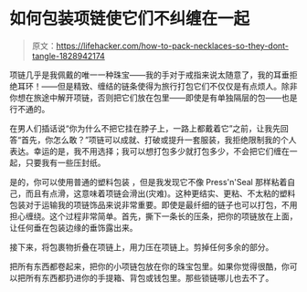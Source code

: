 # 如何包装项链使它们不纠缠在一起

> 原文：<https://lifehacker.com/how-to-pack-necklaces-so-they-dont-tangle-1828942174>

项链几乎是我佩戴的唯一一种珠宝——我的手对于戒指来说太随意了，我的耳垂拒绝耳环！——但是精致、缠结的链条使得为旅行打包它们不仅仅是有点烦人。除非你想在旅途中解开项链，否则把它们放在包里——即使是有单独隔层的包——也是行不通的。



在男人们插话说“你为什么不把它挂在脖子上，一路上都戴着它”之前，让我先回答“首先，你怎么敢？”项链可以成就、打破或提升一套服装，我拒绝限制我的个人表达。幸运的是，我不用选择；我可以想打包多少就打包多少，不会把它们缠在一起，只要我有一些压封纸。

是的，你可以使用普通的塑料包装 ，但是我发现它不像 Press'n'Seal 那样粘着自己，而且有点滑，这意味着项链会滑出(灾难)。这种更结实、更粘、不太粘的塑料包装对于运输我的项链饰品来说非常重要。即使是最纤细的链子也可以打包，不用担心缠绕。这个过程非常简单。首先，撕下一条长的压条，把你的项链放在上面，让任何垂在包装边缘的垂饰露出来。

接下来，将包裹物折叠在项链上，用力压在项链上。剪掉任何多余的部分。

把所有东西都卷起来，把你的小项链包放在你的珠宝包里。如果你觉得很酷，你可以把所有东西都扔进你的手提箱、背包或钱包里。那些锁链哪儿也去不了。